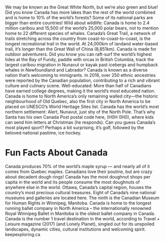 We may be known as the Great White North, but we’re also green and blue! Did you know Canada has more lakes than the rest of the world combined and is home to 10% of the world’s forests? Some of its national parks are bigger than entire countries! Wild about wildlife: Canada is home to 2.4 million caribou and 15,500 of the world’s 25,000 polar bears, not to mention home to 22 different species of whales. Canada’s Great Trail, a network of trails stretching across the country from coast-to-coast-to-coast, is the longest recreational trail in the world. At 24,000km of landand water-based trail, it’s longer than the Great Wall of China (8,851km). Canada is made for outdoor adventurers. Did you know you can raft-surf the world’s highest tides at the Bay of Fundy, paddle with orcas in British Columbia, track the largest caribou migration in Nunavut or kayak past icebergs and humpback whales in Newfoundland and Labrador? Canada is known as a diverse nation that’s welcoming to immigrants. In 2016, over 250 ethnic ancestries were reported by the Canadian population, contributing to a rich and vibrant culture and culinary scene. Well-educated: More than half of Canadians have earned college degrees, making it the world’s most educated nation. Canada is home to North America’s only remaining walled city—the historic neighbourhood of Old Quebec, also the first city in North America to be placed on UNESCO’s World Heritage Sites list. Canada has the world’s most northern settlement: Alert, Nunavut, just shy of the North Pole. That’s why Santa has his own Canada Post postal code here, (H0H 0H0), where kids can send him letters at Christmas (he responds). Can you guess Canada’s most played sport? Perhaps a bit surprising, it’s golf, followed by the beloved national pastime, ice hockey.

# Fun Facts About Canada

Canada produces 70% of the world’s maple syrup — and nearly all of it comes from Quebec maples. Canadians love their poutine, but are crazy about decadent dough rings! Canada has the most doughnut shops per capita in the world and its people consume the most doughnuts of anywhere else in the world. Ottawa, Canada’s capital region, houses the country’s most precious cultural treasures. Eight of Canada’s nine national museums and galleries are located here. The ninth is the Canadian Museum for Human Rights in Winnipeg, Manitoba. Canada is home to the longest running ballet company in North America – the internationally renowned Royal Winnipeg Ballet in Manitoba is the oldest ballet company in Canada. Canada is the number 1 travel destination in the world, according to Travel + Leisure magazine (2017) (and Lonely Planet), singled out for its unspoiled landscapes, dynamic cities, cultural institutions and welcoming spirit. keepexploring.ca
